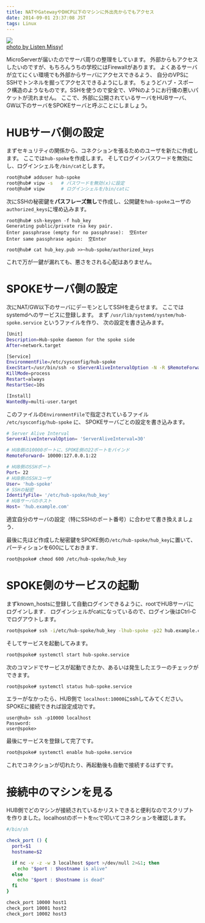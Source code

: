 ```yaml
---
title: NATやGatewayやDHCP以下のマシンに外出先からでもアクセス
date: 2014-09-01 23:37:08 JST
tags: Linux
---
```


[![](http://farm4.staticflickr.com/3178/2997336346_8025bc4b8c.jpg)](http://www.flickr.com/photos/10473890@N00/2997336346)  
[photo by Listen Missy\!](http://www.flickr.com/photos/10473890@N00/2997336346)

MicroServerが届いたのでサーバ周りの整理をしています。
外部からもアクセスしたいのですが、もちろんうちの学校にはFirewallがあります。
よくあるサーバが立てにくい環境でも外部からサーバにアクセスできるよう、
自分のVPSにSSHでトンネルを掘ってアクセスできるようにします。
ちょうどハブ・スポーク構造のようなものです。SSHを使うので安全で、VPNのようにお行儀の悪いパケットが流れません。
ここで、外部に公開されているサーバをHUBサーバ、GW以下のサーバをSPOKEサーバと呼ぶことにしましょう。

# HUBサーバ側の設定

まずセキュリティの関係から、コネクションを張るためのユーザを新たに作成します。
ここでは`hub-spoke`を作成します。
そしてログインパスワードを無効にし、ログインシェルを`/bin/cat`とします。

```sh
root@hub# adduser hub-spoke
root@hub# vipw -s   # パスワードを無効(x)に設定
root@hub# vipw      # ログインシェルを/bin/catに
```

次にSSHの秘密鍵を**パスフレーズ無し**で作成し、公開鍵を`hub-spoke`ユーザの`authorized_keys`に埋め込みます。

```
root@hub# ssh-keygen -f hub_key
Generating public/private rsa key pair.
Enter passphrase (empty for no passphrase):  空Enter
Enter same passphrase again:  空Enter
```

```
root@hub# cat hub_key.pub >>~hub-spoke/authorized_keys
```

これで万が一鍵が漏れても、悪さをされる心配はありません。

# SPOKEサーバ側の設定

次にNAT/GW以下のサーバにデーモンとしてSSHを走らせます。
ここではsystemdへのサービスに登録します。
まず `/usr/lib/systemd/system/hub-spoke.service` というファイルを作り、
次の設定を書き込みます。

```sh
[Unit]
Description=Hub-spoke daemon for the spoke side
After=network.target

[Service]
EnvironmentFile=/etc/sysconfig/hub-spoke
ExecStart=/usr/bin/ssh -o $ServerAliveIntervalOption -N -R $RemoteForward -p $Port -l $User -i $IdentifyFile $Host
KillMode=process
Restart=always
RestartSec=10s

[Install]
WantedBy=multi-user.target
```

このファイルの`EnvironmentFile`で指定されているファイル `/etc/sysconfig/hub-spoke` に、
SPOKEサーバごとの設定を書き込みます。

```sh
# Server Alive Interval
ServerAliveIntervalOption= 'ServerAliveInterval=30'

# HUB側の10000ポートに、SPOKE側の22ポートをバインド
RemoteForward= 10000:127.0.0.1:22

# HUB側のSSHポート
Port= 22
# HUB側のSSHユーザ
User= 'hub-spoke'
# SSHの秘密
IdentifyFile= '/etc/hub-spoke/hub_key'
# HUBサーバのホスト
Host= 'hub.example.com'
```

適宜自分のサーバの設定（特にSSHのポート番号）に合わせて書き換えましょう．

最後に先ほど作成した秘密鍵をSPOKE側の`/etc/hub-spoke/hub_key`に置いて、パーティションを600にしておきます．

```sh
root@spoke# chmod 600 /etc/hub-spoke/hub_key
```

# SPOKE側のサービスの起動

まずknown\_hostsに登録して自動ログインできるように、rootでHUBサーバにログインします．
ログインシェルがcatになっているので、ログイン後はCtrl\-Cでログアウトします。

```sh
root@spoke# ssh -i/etc/hub-spoke/hub_key -lhub-spoke -p22 hub.example.com
```

そしてサービスを起動してみます。

```sh
root@spoke# systemctl start hub-spoke.service
```

次のコマンドでサービスが起動できたか、あるいは発生したエラーのチェックができます。

```sh
root@spoke# systemctl status hub-spoke.service
```

エラーがなかったら、HUB側で `localhost:10000`にsshしてみてください。
SPOKEに接続できれば設定成功です。

```
user@hub> ssh -p10000 localhost
Password:
user@spoke>
```

最後にサービスを登録して完了です。

```sh
root@spoke# systemctl enable hub-spoke.service
```

これでコネクションが切れたり、再起動後も自動で接続するはずです。

# 接続中のマシンを見る

HUB側でどのマシンが接続されているかリストできると便利なのでスクリプトを作りました。localhostのポートを`nc`で叩いてコネクションを確認します。

```sh
#/bin/sh

check_port () {
  port=$1
  hostname=$2

  if nc -v -z -w 3 localhost $port >/dev/null 2>&1; then
    echo "$port : $hostname is alive"
  else
    echo "$port : $hostname is dead"
  fi
}

check_port 10000 host1
check_port 10001 host2
check_port 10002 host3
```

